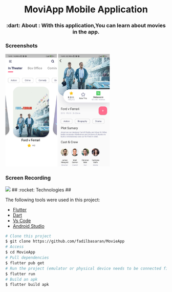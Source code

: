<h1 align="center">MoviApp Mobile Application</h1>

<h3 align="center">
   :dart: About : 
  With this application,You can learn about movies in the app.
</h3>

### Screenshots     
<img src="assets/screenshots/MovieApp_1.jpg" width="32%" /> <img src="assets/screenshots/MovieApp_2.jpg" width="32%" />

### Screen Recording
<img src="assets/screenshots/MovieApp_Screenrecord.gif" width="32%" />
## :rocket: Technologies ##

The following tools were used in this project:

- [Flutter](https://flutter.dev/)
- [Dart](https://dart.dev/)
- [Vs Code](https://code.visualstudio.com/)
- [Android Studio](https://developer.android.com/studio?gclid=Cj0KCQiAyJOBBhDCARIsAJG2h5eL8TqlTcYWCGcBIPw1fvDCI8-HFaYlvzdfH8GUd_-j9kX9SbFTTJkaAo3MEALw_wcB&gclsrc=aw.ds)

```bash
# Clone this project
$ git clone https://github.com/fadilbasaran/MovieApp
# Access
$ cd MovieApp
# Pull dependencies
$ flutter pub get
# Run the project (emulator or physical device needs to be connected first)
$ flutter run
# Build an apk
$ flutter build apk
